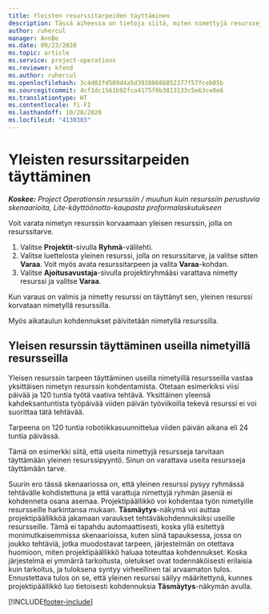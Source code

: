 ```yaml
---
title: Yleisten resurssitarpeiden täyttäminen
description: Tässä aiheessa on tietoja siitä, miten nimettyjä resursseja varataan yleistä resurssitarvetta varten.
author: ruhercul
manager: AnnBe
ms.date: 09/23/2020
ms.topic: article
ms.service: project-operations
ms.reviewer: kfend
ms.author: ruhercul
ms.openlocfilehash: 3c4d02fd589d4a5d39380688852377f57fceb05b
ms.sourcegitcommit: 4cf1dc1561b92fca4175f0b3813133c5e63ce8e6
ms.translationtype: HT
ms.contentlocale: fi-FI
ms.lasthandoff: 10/28/2020
ms.locfileid: "4130303"
---
```

# <a name="generic-resource-requirement-fulfillment"></a>Yleisten resurssitarpeiden täyttäminen

_**Koskee:** Project Operationsin resurssiin / muuhun kuin resurssiin perustuvia skenaarioita, Lite-käyttöönotto-kaupasta proformalaskutukseen_

Voit varata nimetyn resurssin korvaamaan yleisen resurssin, jolla on resurssitarve.

1. Valitse **Projektit**-sivulla **Ryhmä**-välilehti.
2. Valitse luettelosta yleinen resurssi, jolla on resurssitarve, ja valitse sitten **Varaa**. Voit myös avata resurssitarpeen ja valita **Varaa**-kohdan.
3. Valitse **Ajoitusavustaja**-sivulla projektiryhmääsi varattava nimetty resurssi ja valitse **Varaa**.

Kun varaus on valmis ja nimetty resurssi on täyttänyt sen, yleinen resurssi korvataan nimetyllä resurssilla.

Myös aikataulun kohdennukset päivitetään nimetyllä resurssilla.

## <a name="fulfill-a-generic-resource-with-multiple-named-resources"></a>Yleisen resurssin täyttäminen useilla nimetyillä resursseilla
Yleisen resurssin tarpeen täyttäminen useilla nimetyillä resursseilla vastaa yksittäisen nimetyn resurssin kohdentamista. Otetaan esimerkiksi viisi päivää ja 120 tuntia työtä vaativa tehtävä. Yksittäinen yleensä kahdeksantuntista työpäivää viiden päivän työviikoilla tekevä resurssi ei voi suorittaa tätä tehtävää. 

Tarpeena on 120 tuntia robotiikkasuunnittelua viiden päivän aikana eli 24 tuntia päivässä.

Tämä on esimerkki siitä, että useita nimettyjä resursseja tarvitaan täyttämään yleinen resurssipyyntö. Sinun on varattava useita resursseja täyttämään tarve.

Suurin ero tässä skenaariossa on, että yleinen resurssi pysyy ryhmässä tehtävälle kohdistettuna ja että varattuja nimettyjä ryhmän jäseniä ei kohdenneta osana asemaa. Projektipäällikkö voi kohdentaa työn nimetyille resursseille harkintansa mukaan. **Täsmäytys**-näkymä voi auttaa projektipäällikköä jakamaan varaukset tehtäväkohdennuksiksi useille resursseille. Tämä ei tapahdu automaattisesti, koska yllä esitettyä monimutkaisemmissa skenaarioissa, kuten siinä tapauksessa, jossa on joukko tehtäviä, jotka muodostavat tarpeen, järjestelmän on otettava huomioon, miten projektipäällikkö haluaa toteuttaa kohdennukset. Koska järjestelmä ei ymmärrä tarkoitusta, oletukset ovat todennäköisesti erilaisia kuin tarkoitus, ja tuloksena syntyy virheellinen tai arvaamaton tulos. Ennustettava tulos on se, että yleinen resurssi säilyy määritettynä, kunnes projektipäällikkö luo tietoisesti kohdennuksia **Täsmäytys**-näkymän avulla.




[!INCLUDE[footer-include](../includes/footer-banner.md)]